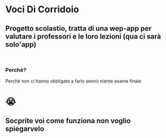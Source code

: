 <h1>Voci Di Corridoio</h1>
<h2>Progetto scolastio, tratta di una wep-app per valutare i professori e le loro lezioni (qua ci sarà solo'app)</h2>
<br>
<h3>Perchè?</h3>
<p>Perchè non ci hanno obbligato a farlo sennò niente esame finale</p>
<h1>😭</h1>
<h2>Socprite voi come funziona non voglio spiegarvelo</h2>
